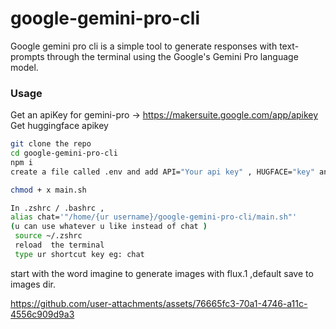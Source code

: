 # google-gemini-pro-cli

Google gemini pro cli is a simple tool to generate responses with text-prompts through the terminal using the Google's Gemini Pro language model.

### Usage 

Get an apiKey for gemini-pro -> https://makersuite.google.com/app/apikey
Get huggingface apikey 

``` bash 
git clone the repo
cd google-gemini-pro-cli
npm i 
create a file called .env and add API="Your api key" , HUGFACE="key" and save it  

chmod + x main.sh

In .zshrc / .bashrc ,
alias chat='"/home/{ur username}/google-gemini-pro-cli/main.sh"' 
(u can use whatever u like instead of chat )
 source ~/.zshrc
 reload  the terminal
 type ur shortcut key eg: chat  

```
start with the word imagine to generate images with flux.1 ,default save to images dir.   


https://github.com/user-attachments/assets/76665fc3-70a1-4746-a11c-4556c909d9a3

